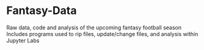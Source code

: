 # Fantasy-Data
Raw data, code and analysis of the upcoming fantasy football season
Includes programs used to rip files, update/change files, and analysis within Jupyter Labs
